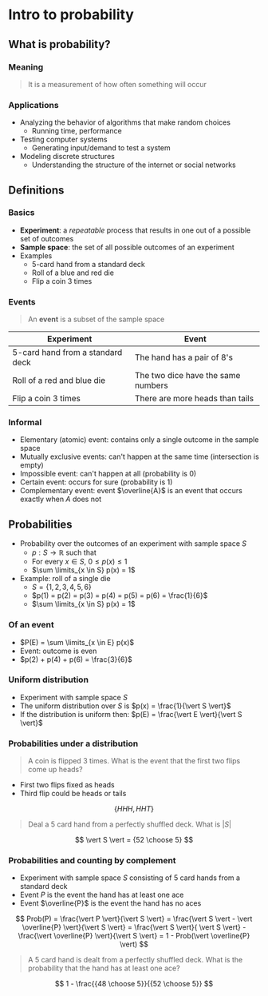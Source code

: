 # Intro to probability

## What is probability?

### Meaning

> It is a measurement of how often something will occur

### Applications

- Analyzing the behavior of algorithms that make random choices
	- Running time, performance
- Testing computer systems
	- Generating input/demand to test a system
- Modeling discrete structures
	- Understanding the structure of the internet or social networks

## Definitions

### Basics

- **Experiment**: a *repeatable* process that results in one out of a possible set of outcomes
- **Sample space**: the set of all possible outcomes of an experiment
- Examples
	- 5-card hand from a standard deck
	- Roll of a blue and red die
	- Flip a coin 3 times

### Events

> An **event** is a subset of the sample space

| Experiment | Event |
| ----------- | ----- |
| 5-card hand from a standard deck | The hand has a pair of 8's |
| Roll of a red and blue die | The two dice have the same numbers |
| Flip a coin 3 times | There are more heads than tails |

### Informal

- Elementary (atomic) event: contains only a single outcome in the sample space
- Mutually exclusive events: can't happen at the same time (intersection is empty)
- Impossible event: can't happen at all (probability is 0)
- Certain event: occurs for sure (probability is 1)
- Complementary event: event $\overline{A}$ is an event that occurs exactly when $A$ does not

## Probabilities

- Probability over the outcomes of an experiment with sample space $S$
	- $p: S \to \mathbb{R}$ such that
	- For every $x \in S$, $0 \le p(x) \le 1$
	- $\sum \limits_{x \in S} p(x) = 1$
- Example: roll of a single die
	- $S = \{ 1,\, 2,\, 3,\, 4,\, 5,\, 6 \}$
	- $p(1) = p(2) = p(3) = p(4) = p(5) = p(6) = \frac{1}{6}$
	- $\sum \limits_{x \in S} p(x) = 1$

### Of an event

- $P(E) = \sum \limits_{x \in E} p(x)$
- Event: outcome is even
- $p(2) + p(4) + p(6) = \frac{3}{6}$

### Uniform distribution

- Experiment with sample space $S$
- The uniform distribution over $S$ is $p(x) = \frac{1}{\vert S \vert}$
- If the distribution is uniform then: $p(E) = \frac{\vert E \vert}{\vert S \vert}$

### Probabilities under a distribution

> A coin is flipped 3 times. What is the event that the first two flips come up heads?

- First two flips fixed as heads
- Third flip could be heads or tails

$$
	\{ HHH,\, HHT \}
$$

> Deal a 5 card hand from a perfectly shuffled deck. What is $\vert S \vert$

$$
	\vert S \vert = {52 \choose 5}
$$

### Probabilities and counting by complement

- Experiment with sample space $S$ consisting of 5 card hands from a standard deck
- Event $P$ is the event the hand has at least one ace
- Event $\overline{P}$ is the event the hand has no aces

$$
	Prob(P) = \frac{\vert P \vert}{\vert S \vert} = \frac{\vert S \vert - \vert \overline{P} \vert}{\vert S \vert} = \frac{\vert S \vert}{ \vert S \vert} - \frac{\vert \overline{P} \vert}{\vert S \vert} = 1 - Prob(\vert \overline{P} \vert)
$$

> A 5 card hand is dealt from a perfectly shuffled deck. What is the probability that the hand has at least one ace?

$$
	1 -  \frac{{48 \choose 5}}{{52 \choose 5}}
$$